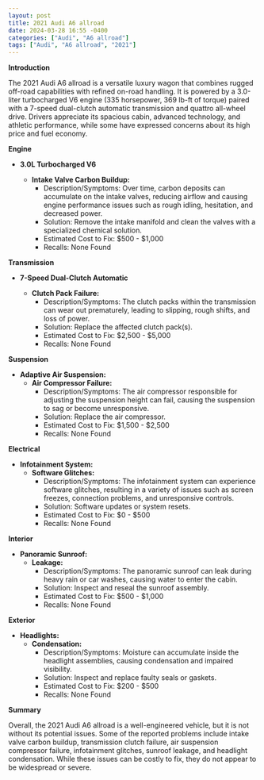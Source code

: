 ```yaml
---
layout: post
title: 2021 Audi A6 allroad
date: 2024-03-28 16:55 -0400
categories: ["Audi", "A6 allroad"]
tags: ["Audi", "A6 allroad", "2021"]
---
```

**Introduction**

The 2021 Audi A6 allroad is a versatile luxury wagon that combines rugged off-road capabilities with refined on-road handling. It is powered by a 3.0-liter turbocharged V6 engine (335 horsepower, 369 lb-ft of torque) paired with a 7-speed dual-clutch automatic transmission and quattro all-wheel drive. Drivers appreciate its spacious cabin, advanced technology, and athletic performance, while some have expressed concerns about its high price and fuel economy.

**Engine**

* **3.0L Turbocharged V6**

    * **Intake Valve Carbon Buildup:**
        * Description/Symptoms: Over time, carbon deposits can accumulate on the intake valves, reducing airflow and causing engine performance issues such as rough idling, hesitation, and decreased power.
        * Solution: Remove the intake manifold and clean the valves with a specialized chemical solution.
        * Estimated Cost to Fix: $500 - $1,000
        * Recalls: None Found

**Transmission**

* **7-Speed Dual-Clutch Automatic**

    * **Clutch Pack Failure:**
        * Description/Symptoms: The clutch packs within the transmission can wear out prematurely, leading to slipping, rough shifts, and loss of power.
        * Solution: Replace the affected clutch pack(s).
        * Estimated Cost to Fix: $2,500 - $5,000
        * Recalls: None Found

**Suspension**

* **Adaptive Air Suspension:**
    * **Air Compressor Failure:**
        * Description/Symptoms: The air compressor responsible for adjusting the suspension height can fail, causing the suspension to sag or become unresponsive.
        * Solution: Replace the air compressor.
        * Estimated Cost to Fix: $1,500 - $2,500
        * Recalls: None Found

**Electrical**

* **Infotainment System:**
    * **Software Glitches:**
        * Description/Symptoms: The infotainment system can experience software glitches, resulting in a variety of issues such as screen freezes, connection problems, and unresponsive controls.
        * Solution: Software updates or system resets.
        * Estimated Cost to Fix: $0 - $500
        * Recalls: None Found

**Interior**

* **Panoramic Sunroof:**
    * **Leakage:**
        * Description/Symptoms: The panoramic sunroof can leak during heavy rain or car washes, causing water to enter the cabin.
        * Solution: Inspect and reseal the sunroof assembly.
        * Estimated Cost to Fix: $500 - $1,000
        * Recalls: None Found

**Exterior**

* **Headlights:**
    * **Condensation:**
        * Description/Symptoms: Moisture can accumulate inside the headlight assemblies, causing condensation and impaired visibility.
        * Solution: Inspect and replace faulty seals or gaskets.
        * Estimated Cost to Fix: $200 - $500
        * Recalls: None Found

**Summary**

Overall, the 2021 Audi A6 allroad is a well-engineered vehicle, but it is not without its potential issues. Some of the reported problems include intake valve carbon buildup, transmission clutch failure, air suspension compressor failure, infotainment glitches, sunroof leakage, and headlight condensation. While these issues can be costly to fix, they do not appear to be widespread or severe.
